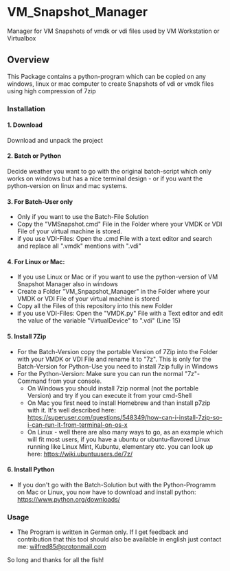 # VM_Snapshot_Manager
 Manager for VM Snapshots of vmdk or vdi files used by VM Workstation or Virtualbox


## Overview
This Package contains a python-program which can be copied on any windows, linux or mac computer to create Snapshots of vdi or vmdk files using high compression of 7zip


### Installation
#### 1. Download
Download and unpack the project

#### 2. Batch or Python
Decide weather you want to go with the original batch-script which only works on windows but has a nice terminal design - or if you want the python-version on linux and mac systems.

#### 3. For Batch-User only
* Only if you want to use the Batch-File Solution  
* Copy the "VMSnapshot.cmd" File in the Folder where your VMDK or VDI File of your virtual machine is stored.
* if you use VDI-Files: Open the .cmd File with a text editor and search and replace all ".vmdk" mentions with ".vdi"

#### 4. For Linux or Mac:
  * If you use Linux or Mac or if you want to use the python-version of VM Snapshot Manager also in windows
  * Create a Folder "VM_Snpapshot_Manager" in the Folder where your VMDK or VDI File of your virtual machine is stored
  * Copy all the Files of this repository into this new Folder
  * if you use VDI-Files: Open the "VMDK.py" File with a Text editor and edit the value of the variable "VirtualDevice" to ".vdi" (Line 15)

#### 5. Install 7Zip
* For the Batch-Version copy the portable Version of 7Zip into the Folder with your VMDK or VDI File and rename it to "7z". This is only for the Batch-Version for Python-Use you need to install 7zip fully in Windows
* For the Python-Version: Make sure you can run the normal "7z"-Command from your console.
  * On Windows you should install 7zip normal (not the portable Version) and try if you can execute it from your cmd-Shell
  * On Mac you first need to install Homebrew and than install p7zip with it. It's well described here: https://superuser.com/questions/548349/how-can-i-install-7zip-so-i-can-run-it-from-terminal-on-os-x
  * On Linux - well there are also many ways to go, as an example which will fit most users, if you have a ubuntu or ubuntu-flavored Linux running like Linux Mint, Kubuntu, elementary etc. you can look up here: https://wiki.ubuntuusers.de/7z/

#### 6. Install Python
  * If you don't go with the Batch-Solution but with the Python-Programm on Mac or Linux, you now have to download and install python: https://www.python.org/downloads/

### Usage
  * The Program is written in German only. If I get feedback and contribution that this tool should also be available in english just contact me:
  <wilfred85@protonmail.com>


So long and thanks for all the fish!
